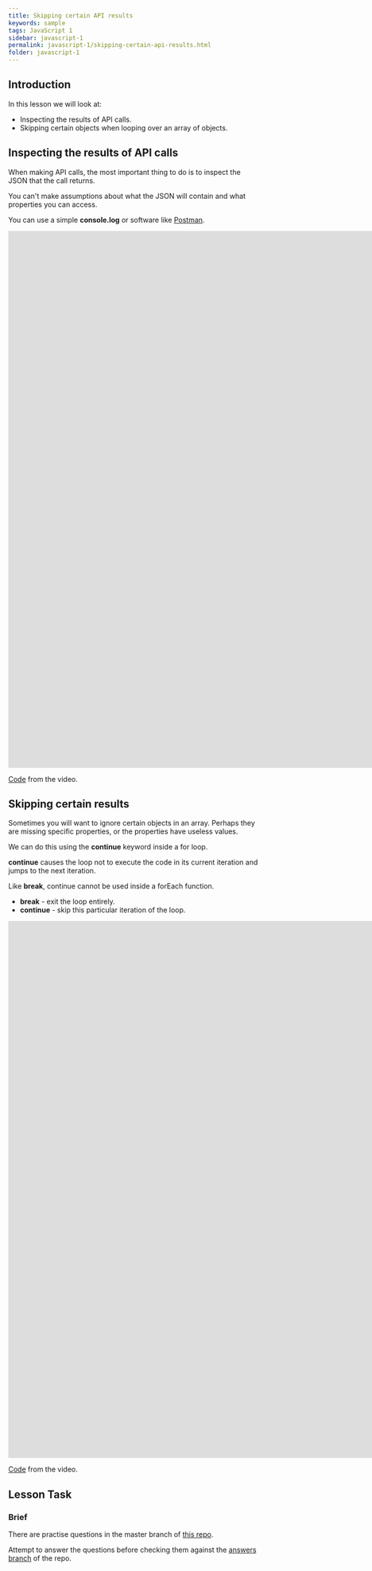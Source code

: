 ```yaml
---
title: Skipping certain API results
keywords: sample
tags: JavaScript 1
sidebar: javascript-1
permalink: javascript-1/skipping-certain-api-results.html
folder: javascript-1
---
```

## Introduction
In this lesson we will look at:

- Inspecting the results of API calls.
- Skipping certain objects when looping over an array of objects.

## Inspecting the results of API calls

When making API calls, the most important thing to do is to inspect the JSON that the call returns.

You can't make assumptions about what the JSON will contain and what properties you can access.

You can use a simple **console.log** or software like [Postman](https://www.postman.com/downloads/).

<iframe src="https://player.vimeo.com/video/452802372?h=41b688b066&amp;badge=0&amp;autopause=0&amp;player_id=0&amp;app_id=58479" width="2560" height="1080" frameborder="0" allow="autoplay; fullscreen; picture-in-picture" allowfullscreen title="Inspecting the results of API calls"></iframe>

[Code](https://github.com/NoroffFEU/inspecting-the-results-of-api-calls) from the video.

## Skipping certain results

Sometimes you will want to ignore certain objects in an array. Perhaps they are missing specific properties, or the properties have useless values.

We can do this using the **continue** keyword inside a for loop.

**continue** causes the loop not to execute the code in its current iteration and jumps to the next iteration.

Like **break**, continue cannot be used inside a forEach function.
- **break** - exit the loop entirely.
- **continue** - skip this particular iteration of the loop.

<iframe src="https://player.vimeo.com/video/452856488?h=7bd3c974a7&amp;badge=0&amp;autopause=0&amp;player_id=0&amp;app_id=58479" width="2560" height="1080" frameborder="0" allow="autoplay; fullscreen; picture-in-picture" allowfullscreen title="Skipping certain objects when looping over an array of objects"></iframe>

[Code](https://github.com/NoroffFEU/get-requests-skipping-certain-results) from the video.

## Lesson Task

### Brief

There are practise questions in the master branch of [this repo](https://github.com/NoroffFEU/lesson-task-js1-module4-lesson1).

Attempt to answer the questions before checking them against the [answers branch](https://github.com/NoroffFEU/lesson-task-js1-module4-lesson1/tree/answers) of the repo.
